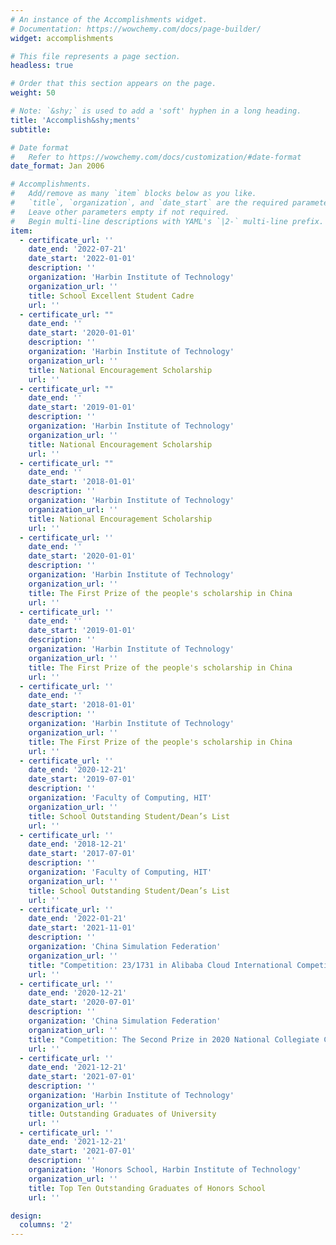 ```yaml
---
# An instance of the Accomplishments widget.
# Documentation: https://wowchemy.com/docs/page-builder/
widget: accomplishments

# This file represents a page section.
headless: true

# Order that this section appears on the page.
weight: 50

# Note: `&shy;` is used to add a 'soft' hyphen in a long heading.
title: 'Accomplish&shy;ments'
subtitle:

# Date format
#   Refer to https://wowchemy.com/docs/customization/#date-format
date_format: Jan 2006

# Accomplishments.
#   Add/remove as many `item` blocks below as you like.
#   `title`, `organization`, and `date_start` are the required parameters.
#   Leave other parameters empty if not required.
#   Begin multi-line descriptions with YAML's `|2-` multi-line prefix.
item:
  - certificate_url: ''
    date_end: '2022-07-21'
    date_start: '2022-01-01'
    description: ''
    organization: 'Harbin Institute of Technology'
    organization_url: ''
    title: School Excellent Student Cadre
    url: ''
  - certificate_url: ""
    date_end: ''
    date_start: '2020-01-01'
    description: ''
    organization: 'Harbin Institute of Technology'
    organization_url: ''
    title: National Encouragement Scholarship
    url: ''
  - certificate_url: ""
    date_end: ''
    date_start: '2019-01-01'
    description: ''
    organization: 'Harbin Institute of Technology'
    organization_url: ''
    title: National Encouragement Scholarship
    url: ''
  - certificate_url: ""
    date_end: ''
    date_start: '2018-01-01'
    description: ''
    organization: 'Harbin Institute of Technology'
    organization_url: ''
    title: National Encouragement Scholarship
    url: ''
  - certificate_url: ''
    date_end: ''
    date_start: '2020-01-01'
    description: ''
    organization: 'Harbin Institute of Technology'
    organization_url: ''
    title: The First Prize of the people's scholarship in China
    url: ''
  - certificate_url: ''
    date_end: ''
    date_start: '2019-01-01'
    description: ''
    organization: 'Harbin Institute of Technology'
    organization_url: ''
    title: The First Prize of the people's scholarship in China
    url: ''
  - certificate_url: ''
    date_end: ''
    date_start: '2018-01-01'
    description: ''
    organization: 'Harbin Institute of Technology'
    organization_url: ''
    title: The First Prize of the people's scholarship in China
    url: ''
  - certificate_url: ''
    date_end: '2020-12-21'
    date_start: '2019-07-01'
    description: ''
    organization: 'Faculty of Computing, HIT'
    organization_url: ''
    title: School Outstanding Student/Dean’s List
    url: ''
  - certificate_url: ''
    date_end: '2018-12-21'
    date_start: '2017-07-01'
    description: ''
    organization: 'Faculty of Computing, HIT'
    organization_url: ''
    title: School Outstanding Student/Dean’s List
    url: ''
  - certificate_url: ''
    date_end: '2022-01-21'
    date_start: '2021-11-01'
    description: ''
    organization: 'China Simulation Federation'
    organization_url: ''
    title: "Competition: 23/1731 in Alibaba Cloud International Competition of Infrastructure Supply Chain "
    url: ''
  - certificate_url: ''
    date_end: '2020-12-21'
    date_start: '2020-07-01'
    description: ''
    organization: 'China Simulation Federation'
    organization_url: ''
    title: "Competition: The Second Prize in 2020 National Collegiate Curling Artificial Intelligence Challenge"
    url: ''
  - certificate_url: ''
    date_end: '2021-12-21'
    date_start: '2021-07-01'
    description: ''
    organization: 'Harbin Institute of Technology'
    organization_url: ''
    title: Outstanding Graduates of University
    url: ''
  - certificate_url: ''
    date_end: '2021-12-21'
    date_start: '2021-07-01'
    description: ''
    organization: 'Honors School, Harbin Institute of Technology'
    organization_url: ''
    title: Top Ten Outstanding Graduates of Honors School
    url: ''

design:
  columns: '2'
---
```

